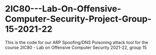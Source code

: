 # 2IC80---Lab-On-Offensive-Computer-Security-Project-Group-15-2021-22
This is the code for our ARP Spoofing/DNS Poisoning attack tool for the course 2IC80 - Lab on Offensive Computer Security 2021-22, group 15
